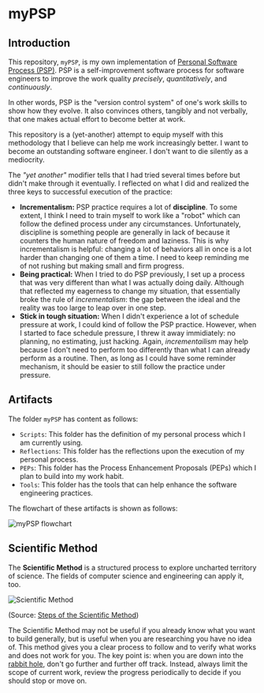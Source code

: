 # myPSP

## Introduction

This repository, `myPSP`, is my own implementation of [Personal Software Process (PSP)](https://en.wikipedia.org/wiki/Personal_software_process). PSP is a self-improvement software process for software engineers to improve the work quality _precisely_, _quantitatively_, and _continuously_.

In other words, PSP is the "version control system" of one's work skills to show how they evolve. It also convinces others, tangibly and not verbally, that one makes actual effort to become better at work.

This repository is a (yet-another) attempt to equip myself with this methodology that I believe can help me work increasingly better. I want to become an outstanding software engineer. I don't want to die silently as a mediocrity.

The _"yet another"_ modifier tells that I had tried several times before but didn't make through it eventually. I reflected on what I did and realized the three keys to successful execution of the practice:

- **Incrementalism:** PSP practice requires a lot of **discipline**. To some extent, I think I need to train myself to work like a "robot" which can follow the defined process under any circumstances. Unfortunately, discipline is something people are generally in lack of because it counters the human nature of freedom and laziness. This is why incrementalism is helpful: changing a lot of behaviors all in once is a lot harder than changing one of them a time. I need to keep reminding me of not rushing but making small and firm progress.
- **Being practical:** When I tried to do PSP previously, I set up a process that was very different than what I was actually doing daily. Although that reflected my eagerness to change my situation, that essentially broke the rule of _incrementalism_: the gap between the ideal and the reality was too large to leap over in one step.
- **Stick in tough situation:** When I didn't experience a lot of schedule pressure at work, I could kind of follow the PSP practice. However, when I started to face schedule pressure, I threw it away immidiately: no planning, no estimating, just hacking. Again, _incrementailism_ may help because I don't need to perform too differently than what I can already perform as a routine. Then, as long as I could have some reminder mechanism, it should be easier to still follow the practice under pressure.

## Artifacts

The folder `myPSP` has content as follows:

- `Scripts`: This folder has the definition of my personal process which I am currently using.
- `Reflections`: This folder has the reflections upon the execution of my personal process.
- `PEPs`: This folder has the Process Enhancement Proposals (PEPs) which I plan to build into my work habit.
- `Tools`: This folder has the tools that can help enhance the software engineering practices.

The flowchart of these artifacts is shown as follows:

![myPSP flowchart](https://raw.githubusercontent.com/yaobinwen/myPSP/master/myPSP-flowchart.png)

## Scientific Method

The **Scientific Method** is a structured process to explore uncharted territory of science. The fields of computer science and engineering can apply it, too.

![Scientific Method](https://raw.githubusercontent.com/yaobinwen/myPSP/master/scientific_method.png)

(Source: [Steps of the Scientific Method](https://www.sciencebuddies.org/science-fair-projects/science-fair/steps-of-the-scientific-method))

The Scientific Method may not be useful if you already know what you want to build generally, but is useful when you are researching you have no idea of. This method gives you a clear process to follow and to verify what works and does not work for you. The key point is: when you are down into the [rabbit hole](https://en.wikipedia.org/wiki/Rabbit_hole), don't go further and further off track. Instead, always limit the scope of current work, review the progress periodically to decide if you should stop or move on.
